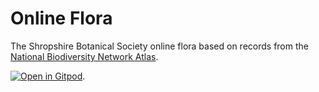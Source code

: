# Online Flora

The Shropshire Botanical Society
online flora based on records from the
[National Biodiversity Network Atlas](https://nbnatlas.org/).

[![Open in Gitpod](https://gitpod.io/button/open-in-gitpod.svg)](https://gitpod.io/#github.com/joejcollins/captain-magenta).
